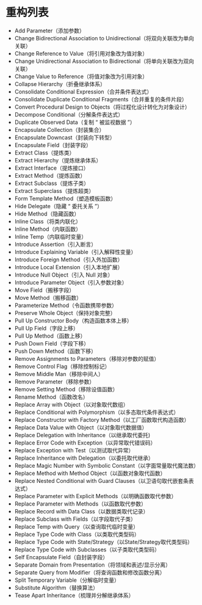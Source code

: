 # 重构列表

* Add Parameter（添加参数）
* Change Bidirectional Association to Unidirectional（将双向关联改为单向关联）
* Change Reference to Value（将引用对象改为值对象）
* Change Unidirectional Association to Bidirectional（将单向关联改为双向关联）
* Change Value to Reference（将值对象改为引用对象）
* Collapse Hierarchy（折叠继承体系）
* Consolidate Conditional Expression（合并条件表达式）
* Consolidate Duplicate Conditional Fragments（合并重复的条件片段）
* Convert Procedural Design to Objects（将过程化设计转化为对象设计）
* Decompose Conditional（分解条件表达式）
* Duplicate Observed Data（复制 “ 被监视数据 ”）
* Encapsulate Collection（封装集合）
* Encapsulate Downcast（封装向下转型）
* Encapsulate Field（封装字段）
* Extract Class（提炼类）
* Extract Hierarchy（提炼继承体系）
* Extract Interface（提炼接口）
* Extract Method（提炼函数）
* Extract Subclass（提炼子类）
* Extract Superclass（提炼超类）
* Form Template Method（塑造模板函数）
* Hide Delegate（隐藏 “ 委托关系 ”）
* Hide Method（隐藏函数）
* Inline Class（将类内联化）
* Inline Method（内联函数）
* Inline Temp（内联临时变量）
* Introduce Assertion（引入断言）
* Introduce Explaining Variable（引入解释性变量）
* Introduce Foreign Method（引入外加函数）
* Introduce Local Extension（引入本地扩展）
* Introduce Null Object（引入 Null  对象）
* Introduce Parameter Object（引入参数对象）
* Move Field（搬移字段）
* Move Method（搬移函数）
* Parameterize Method（令函数携带参数）
* Preserve Whole Object（保持对象完整）
* Pull Up Constructor Body（构造函数本体上移）
* Pull Up Field（字段上移）
* Pull Up Method（函数上移）
*  Push Down Field（字段下移）
* Push Down Method（函数下移）
* Remove Assignments to Parameters（移除对参数的赋值）
* Remove Control Flag（移除控制标记）
* Remove Middle Man（移除中间人）
* Remove Parameter（移除参数）
* Remove Setting Method（移除设值函数）
* Rename Method（函数改名）
* Replace Array with Object（以对象取代数组）
* Replace Conditional with Polymorphism（以多态取代条件表达式）
* Replace Constructor with Factory Method（以工厂函数取代构造函数）
* Replace Data Value with Object（以对象取代数据值）
* Replace Delegation with Inheritance（以继承取代委托)
* Replace Error Code with Exception（以异常取代错误码）
* Replace Exception with Test（以测试取代异常）
* Replace Inheritance with Delegation（以委托取代继承）
* Replace Magic Number with Symbolic Constant（以字面常量取代魔法数）
* Replace Method with Method Object（以函数对象取代函数）
* Replace Nested Conditional with Guard Clauses（以卫语句取代嵌套条表达式）
* Replace Parameter with Explicit Methods（以明确函数取代参数）
* Replace Parameter with Methods（以函数取代参数）
* Replace Record with Data Class（以数据类取代记录）
* Replace Subclass with Fields（以字段取代子类）
* Replace Temp with Query（以查询取代临时变量）
* Replace Type Code with Class（以类取代类型码）
* Replace Type Code with State/Strategy（以State/Strategy取代类型码）
* Replace Type Code with Subclasses（以子类取代类型码）
* Self Encapsulate Field（自封装字段）
* Separate Domain from Presentation（将领域和表述/显示分离）
* Separate Query from Modifier（将查询函数和修改函数分离）
* Split Temporary Variable（分解临时变量）
* Substitute Algorithm（替换算法）
* Tease Apart Inheritance（梳理并分解继承体系）

